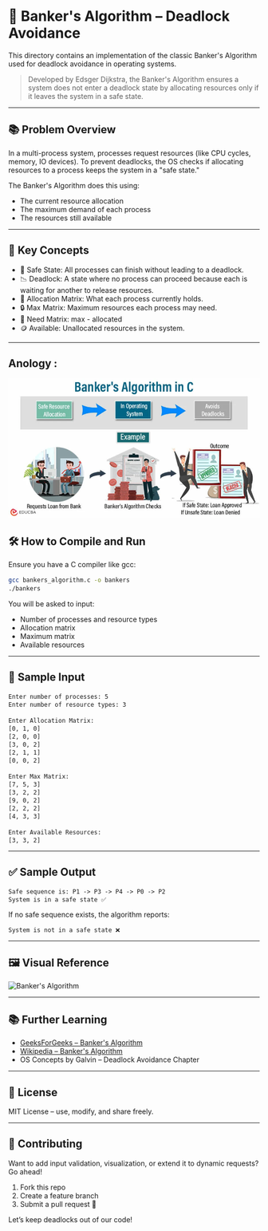 # 🏦 Banker's Algorithm – Deadlock Avoidance

This directory contains an implementation of the classic Banker's Algorithm used for deadlock avoidance in operating systems.

> Developed by Edsger Dijkstra, the Banker's Algorithm ensures a system does not enter a deadlock state by allocating resources only if it leaves the system in a safe state.

---

## 📚 Problem Overview

In a multi-process system, processes request resources (like CPU cycles, memory, IO devices). To prevent deadlocks, the OS checks if allocating resources to a process keeps the system in a "safe state."

The Banker's Algorithm does this using:
- The current resource allocation
- The maximum demand of each process
- The resources still available

---

## 🧠 Key Concepts

- 🧮 Safe State: All processes can finish without leading to a deadlock.
- 📉 Deadlock: A state where no process can proceed because each is waiting for another to release resources.
- 💼 Allocation Matrix: What each process currently holds.
- 🔒 Max Matrix: Maximum resources each process may need.
- 🧾 Need Matrix: max - allocated
- 🪙 Available: Unallocated resources in the system.

---
## Anology : 
![Anology Img](image.png)

## 🛠️ How to Compile and Run

Ensure you have a C compiler like gcc:

```bash
gcc bankers_algorithm.c -o bankers
./bankers
````

You will be asked to input:

* Number of processes and resource types
* Allocation matrix
* Maximum matrix
* Available resources

---

## 🔢 Sample Input

```
Enter number of processes: 5
Enter number of resource types: 3

Enter Allocation Matrix:
[0, 1, 0]
[2, 0, 0]
[3, 0, 2]
[2, 1, 1]
[0, 0, 2]

Enter Max Matrix:
[7, 5, 3]
[3, 2, 2]
[9, 0, 2]
[2, 2, 2]
[4, 3, 3]

Enter Available Resources:
[3, 3, 2]
```

---

## ✅ Sample Output

```
Safe sequence is: P1 -> P3 -> P4 -> P0 -> P2
System is in a safe state ✅
```

If no safe sequence exists, the algorithm reports:

```
System is not in a safe state ❌
```

---

## 🖼️ Visual Reference

![Banker's Algorithm](https://www.researchgate.net/profile/Nabeel-Khan-4/publication/325173511/figure/fig1/AS:627870228594688@1526547159798/Bankers-algorithm-example.png)

---

## 📚 Further Learning

* [GeeksForGeeks – Banker's Algorithm](https://www.geeksforgeeks.org/bankers-algorithm-operating-system-2/)
* [Wikipedia – Banker's Algorithm](https://en.wikipedia.org/wiki/Banker%27s_algorithm)
* OS Concepts by Galvin – Deadlock Avoidance Chapter

---

## 📄 License

MIT License – use, modify, and share freely.

---

## 🙌 Contributing

Want to add input validation, visualization, or extend it to dynamic requests? Go ahead!

1. Fork this repo
2. Create a feature branch
3. Submit a pull request 🚀

Let’s keep deadlocks out of our code!

```



